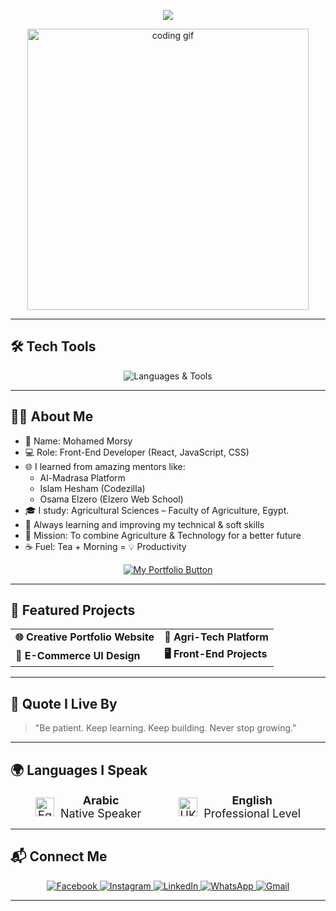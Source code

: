 <!-- ✨ Header Animated Title -->
<p align="center">
  <img src="https://readme-typing-svg.demolab.com?font=Fira+Code&size=26&pause=1000&color=13BEA0&vCenter=true&width=500&lines=Hi+there!+%F0%9F%91%8B;I'm+Mohamed+Morsy.;Front-End+Developer+%F0%9F%92%BB;Agriculture+Student+%F0%9F%8C%B1;Lover+of+Code+%26+Creativity!" />
</p>

<!-- 👨‍💻 Hero GIF -->
<p align="center">
  <img src="https://media.giphy.com/media/ZVik7pBtu9dNS/giphy.gif" width="450" alt="coding gif">
</p>

---

<h2 align="left">🛠️ Tech Tools</h2>

<p align="center">
  <img src="https://skillicons.dev/icons?i=python,html,css,js,react,tailwind,bootstrap,git,github,vscode,figma" alt="Languages & Tools" />
</p>

---
<h2 align="left">👨‍💼 About Me</h2>

<ul>
  <li>👋 Name: Mohamed Morsy</li>
  <li>💻 Role: Front-End Developer (React, JavaScript, CSS)</li>
  <li>🌐 I learned from amazing mentors like:
    <ul>
      <li>Al-Madrasa Platform</li>
      <li>Islam Hesham (Codezilla)</li>
      <li>Osama Elzero (Elzero Web School)</li>
    </ul>
  </li>
  <li>🎓 I study: Agricultural Sciences – Faculty of Agriculture, Egypt.</li>
  <li>🧠 Always learning and improving my technical & soft skills</li>
  <li>🚀 Mission: To combine Agriculture & Technology for a better future</li>
  <li>☕ Fuel: Tea + Morning = 💡 Productivity</li>
</ul>

<p align="center">
  <a href="#projects" target="_blank">
    <img src="https://img.shields.io/badge/🌐 View My Portfolio-13BEA0?style=for-the-badge&logo=react&logoColor=white" alt="My Portfolio Button"/>
  </a>
</p>

---

<!-- 🚀 Projects Section -->
<h2>🚀 Featured Projects</h2>

<table>
  <tr>
    <td>
      <strong>🌐 Creative Portfolio Website</strong><br />
    </td>
    <td>
      <strong>🌾 Agri-Tech Platform</strong><br />
    </td>
  </tr>
  <tr>
    <td>
      <strong>🛒 E-Commerce UI Design</strong><br />
    </td>
    <td>
      <strong>🖥️ Front-End Projects</strong><br />
    </td>
  </tr>
</table>

---

<h2 align="left">🧠 Quote I Live By</h2>

> "Be patient. Keep learning. Keep building. Never stop growing."

 ---

<!-- 🌍 Languages I Speak -->
<h2 align="left">🌍 Languages I Speak</h2>

<div align="center" style="font-size: 18px; display: flex; justify-content: center; gap: 60px;">

  <div style="display: flex; align-items: center; gap: 10px;">
    <img src="https://flagcdn.com/w40/eg.png" width="30" alt="Egypt Flag" />
    <div>
      <strong>Arabic</strong><br />
      <span>Native Speaker</span>
    </div>
  </div>

  <div style="display: flex; align-items: center; gap: 10px;">
    <img src="https://flagcdn.com/w40/gb.png" width="30" alt="UK Flag" />
    <div>
      <strong>English</strong><br />
      <span>Professional Level</span>
    </div>
  </div>

</div>

---

<!-- 📬 Let's Connect -->
<h2 align="left">📬 Connect Me </h2>

<p align="center">
  <a href="https://www.facebook.com/medo.morsy.12382" target="_blank">
    <img src="https://img.shields.io/badge/Facebook-1877F2?style=for-the-badge&logo=facebook&logoColor=white" alt="Facebook" />
  </a>
  <a href="https://www.instagram.com/m.mors7_?igsh=ZHc5anNzM2Rmbjg4" target="_blank">
    <img src="https://img.shields.io/badge/Instagram-E4405F?style=for-the-badge&logo=instagram&logoColor=white" alt="Instagram" />
  </a>
  <a href="https://www.linkedin.com/in/mohamed-ahmed-8b0a67330" target="_blank">
    <img src="https://img.shields.io/badge/LinkedIn-0A66C2?style=for-the-badge&logo=linkedin&logoColor=white" alt="LinkedIn" />
  </a>
  <a href="https://wa.me/201099794426" target="_blank">
    <img src="https://img.shields.io/badge/WhatsApp-25D366?style=for-the-badge&logo=whatsapp&logoColor=white" alt="WhatsApp" />
  </a>
  <a href="mailto:mohamed2004ahmedd@gmail.com" target="_blank">
    <img src="https://img.shields.io/badge/Gmail-D14836?style=for-the-badge&logo=gmail&logoColor=white" alt="Gmail" />
  </a>
</p>

---
